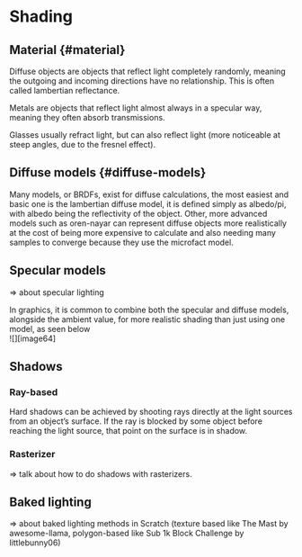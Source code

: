 # Shading
## Material {#material}

Diffuse objects are objects that reflect light completely randomly, meaning the outgoing and incoming directions have no relationship. This is often called lambertian reflectance.

Metals are objects that reflect light almost always in a specular way, meaning they often absorb transmissions.

Glasses usually refract light, but can also reflect light (more noticeable at steep angles, due to the fresnel effect).

## Diffuse models {#diffuse-models}

Many models, or BRDFs, exist for diffuse calculations, the most easiest and basic one is the lambertian diffuse model, it is defined simply as albedo/pi, with albedo being the reflectivity of the object. Other, more advanced models such as oren-nayar can represent diffuse objects more realistically at the cost of being more expensive to calculate and also needing many samples to converge because they use the microfact model.

## Specular models

\=\> about specular lighting

In graphics, it is common to combine both the specular and diffuse models, alongside the ambient value, for more realistic shading than just using one model, as seen below  
![][image64]

## Shadows

### Ray-based

Hard shadows can be achieved by shooting rays directly at the light sources from an object’s surface. If the ray is blocked by some object before reaching the light source, that point on the surface is in shadow.

### Rasterizer

\=\> talk about how to do shadows with rasterizers.

## Baked lighting

\=\> about baked lighting methods in Scratch (texture based like The Mast by awesome-llama, polygon-based like Sub 1k Block Challenge by littlebunny06)